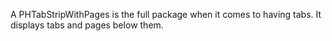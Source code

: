 A PHTabStripWithPages is the full package when it comes to having tabs. It displays tabs and pages below them.